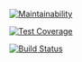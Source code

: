 [![Maintainability](https://api.codeclimate.com/v1/badges/4dfb8fcf0427e20cd951/maintainability)](https://codeclimate.com/github/sergkul/project-lvl1-s328/maintainability)

[![Test Coverage](https://api.codeclimate.com/v1/badges/4dfb8fcf0427e20cd951/test_coverage)](https://codeclimate.com/github/sergkul/project-lvl1-s328/test_coverage)

[![Build Status](https://travis-ci.org/sergkul/project-lvl1-s328.svg?branch=master)](https://travis-ci.org/sergkul/project-lvl1-s328)